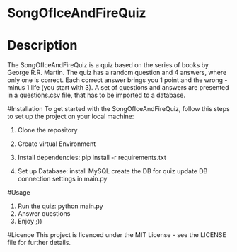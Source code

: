 # SongOfIceAndFireQuiz

# Description
The SongOfIceAndFireQuiz is a quiz based on the series of books by George R.R. Martin. The quiz has a random question and 4 answers, where only one is correct. Each correct answer brings you 1 point and the wrong - minus 1 life (you start with 3). 
A set of questions and answers are presented in a questions.csv file, that has to be imported to a database. 

#Installation
To get started with the SongOfIceAndFireQuiz, follow this steps to set up the project on your local machine:

1. Clone the repository
   
2. Create virtual Environment
  
3. Install dependencies:
   pip install -r requirements.txt

4. Set up Database:
   install MySQL
   create the DB for quiz
   update DB connection settings in main.py

#Usage
1. Run the quiz: python main.py
2. Answer questions
3. Enjoy ;))
   
#Licence 
This project is licenced under the MIT License - see the LICENSE file for further details.
